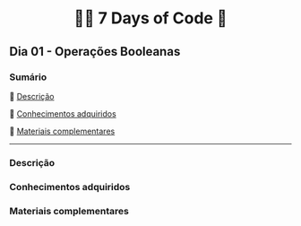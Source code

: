 <h1 align="center"> 👩‍💻 7 Days of Code 🤖 </h1>

<h2>Dia 01 - Operações Booleanas</h2>

### Sumário 

:small_blue_diamond: [Descrição](#descrição)

:small_blue_diamond: [Conhecimentos adquiridos](#conhecimentos-adquiridos)

:small_blue_diamond: [Materiais complementares](#materiais-complementares)

---
### Descrição

### Conhecimentos adquiridos

### Materiais complementares

